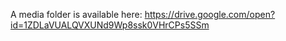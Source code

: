 A media folder is available here: https://drive.google.com/open?id=1ZDLaVUALQVXUNd9Wp8ssk0VHrCPs5SSm
 
 
 
